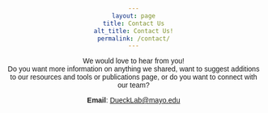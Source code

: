 ```yaml
---
layout: page
title: Contact Us
alt_title: Contact Us!
permalink: /contact/
---
```


We would love to hear from you!<br> 
Do you want more information on anything we shared, want to suggest additions to our resources and tools or publications page, or do you want to connect with our team?

**Email**: [DueckLab@mayo.edu](mailto:DueckLab@mayo.edu)


<html>
<head>
    <title>Contact Us</title>
    <style>
        body {
            text-align: center;
            font-family: Arial, sans-serif;
        }

        h1 {
            font-size: 24px;
            margin-bottom: 20px;
        }

        form {
            max-width: 400px;
            margin: 0 auto;
            padding: 20px;
            border: 1px solid #ccc;
            border-radius: 10px;
            box-shadow: 0 0 10px rgba(0, 0, 0, 0.1);
        }

        label {
            display: block;
            font-weight: bold;
            margin-top: 10px;
        }

        input[type="text"],
        input[type="email"],
        textarea {
            width: 100%;
            padding: 10px;
            margin-top: 5px;
            margin-bottom: 15px;
            border: 1px solid #ccc;
            border-radius: 5px;
        }

        textarea {
            resize: vertical;
        }

        input[type="submit"] {
            background-color: #2596be;
            color: white;
            border: none;
            padding: 10px 20px;
            text-align: center;
            text-decoration: none;
            display: inline-block;
            font-size: 16px;
            margin: 10px 0;
            cursor: pointer;
            border-radius: 5px;
        }
    </style>
</head>

<?php
if ($_SERVER["REQUEST_METHOD"] == "POST") {
    // Retrieve form data
    $name = $_POST["name"];
    $email = $_POST["email"];
    $message = $_POST["message"];

    // Recipient email address
    $to = "DueckLab@mayo.edu";

    // Subject and message
    $subject = "Contact Form Submission from $name";
    $message = "Name: $name\nEmail: $email\nMessage:\n$message";

    // Additional headers
    $headers = "From: $email";

    // Send email
    if (mail($to, $subject, $message, $headers)) {
        echo "Thank you for your message!";
    } else {
        echo "Oops! Something went wrong.";
    }
}
?>






